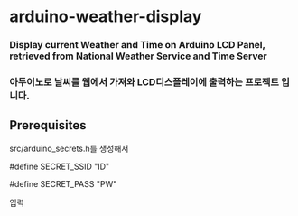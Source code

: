 # arduino-weather-display

### Display current Weather and Time on Arduino LCD Panel, retrieved from National Weather Service and Time Server
### 아두이노로 날씨를 웹에서 가져와 LCD디스플레이에 출력하는 프로젝트 입니다.


## Prerequisites
src/arduino_secrets.h를 생성해서 

#define SECRET_SSID "ID"

#define SECRET_PASS "PW"

입력
